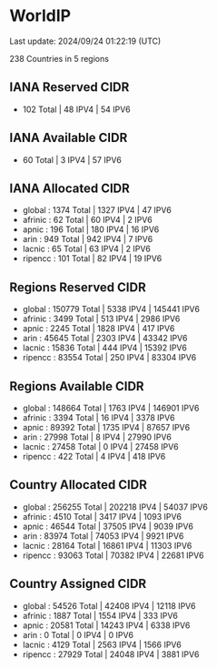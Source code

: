 # WorldIP

Last update: 2024/09/24 01:22:19 (UTC)

238 Countries in 5 regions

## IANA Reserved CIDR

- 102 Total | 48 IPV4 | 54 IPV6

## IANA Available CIDR

- 60 Total | 3 IPV4 | 57 IPV6

## IANA Allocated CIDR

- global : 1374 Total | 1327 IPV4 | 47 IPV6
- afrinic : 62 Total | 60 IPV4 | 2 IPV6
- apnic : 196 Total | 180 IPV4 | 16 IPV6
- arin : 949 Total | 942 IPV4 | 7 IPV6
- lacnic : 65 Total | 63 IPV4 | 2 IPV6
- ripencc : 101 Total | 82 IPV4 | 19 IPV6

## Regions Reserved CIDR

- global : 150779 Total | 5338 IPV4 | 145441 IPV6
- afrinic : 3499 Total | 513 IPV4 | 2986 IPV6
- apnic : 2245 Total | 1828 IPV4 | 417 IPV6
- arin : 45645 Total | 2303 IPV4 | 43342 IPV6
- lacnic : 15836 Total | 444 IPV4 | 15392 IPV6
- ripencc : 83554 Total | 250 IPV4 | 83304 IPV6

## Regions Available CIDR

- global : 148664 Total | 1763 IPV4 | 146901 IPV6
- afrinic : 3394 Total | 16 IPV4 | 3378 IPV6
- apnic : 89392 Total | 1735 IPV4 | 87657 IPV6
- arin : 27998 Total | 8 IPV4 | 27990 IPV6
- lacnic : 27458 Total | 0 IPV4 | 27458 IPV6
- ripencc : 422 Total | 4 IPV4 | 418 IPV6

## Country Allocated CIDR

- global : 256255 Total | 202218 IPV4 | 54037 IPV6
- afrinic : 4510 Total | 3417 IPV4 | 1093 IPV6
- apnic : 46544 Total | 37505 IPV4 | 9039 IPV6
- arin : 83974 Total | 74053 IPV4 | 9921 IPV6
- lacnic : 28164 Total | 16861 IPV4 | 11303 IPV6
- ripencc : 93063 Total | 70382 IPV4 | 22681 IPV6

## Country Assigned CIDR

- global : 54526 Total | 42408 IPV4 | 12118 IPV6
- afrinic : 1887 Total | 1554 IPV4 | 333 IPV6
- apnic : 20581 Total | 14243 IPV4 | 6338 IPV6
- arin : 0 Total | 0 IPV4 | 0 IPV6
- lacnic : 4129 Total | 2563 IPV4 | 1566 IPV6
- ripencc : 27929 Total | 24048 IPV4 | 3881 IPV6
